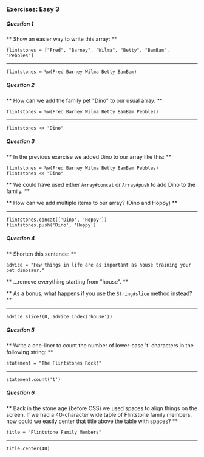 ### Exercises: Easy 3

##### Question 1

** Show an easier way to write this array: **

```
flintstones = ["Fred", "Barney", "Wilma", "Betty", "BamBam", "Pebbles"]
```
___
```
flintstones = %w(Fred Barney Wilma Betty BamBam)
```
##### Question 2

** How can we add the family pet "Dino" to our usual array: **

```
flintstones = %w(Fred Barney Wilma Betty BamBam Pebbles)
```
___
```
flintstones << "Dino"
```
##### Question 3

** In the previous exercise we added Dino to our array like this: **

```
flintstones = %w(Fred Barney Wilma Betty BamBam Pebbles)
flintstones << "Dino"
```
** We could have used either `Array#concat` or `Array#push` to add Dino to the family. **

** How can we add multiple items to our array? (Dino and Hoppy) **
___
```
flintstones.concat(['Dino', 'Hoppy'])
flintstones.push('Dino', 'Hoppy')
```
##### Question 4

** Shorten this sentence: **

```
advice = "Few things in life are as important as house training your pet dinosaur."
```
** ...remove everything starting from "house". **

** As a bonus, what happens if you use the `String#slice` method instead? **
___
```
advice.slice!(0, advice.index('house'))
```
##### Question 5

** Write a one-liner to count the number of lower-case 't' characters in the following string: **

```
statement = "The Flintstones Rock!"
```
___
```
statement.count('t')
```
##### Question 6

** Back in the stone age (before CSS) we used spaces to align things on the screen. If we had a 40-character wide table of Flintstone family members, how could we easily center that title above the table with spaces? **

```
title = "Flintstone Family Members"
```
___
```
title.center(40)
```
